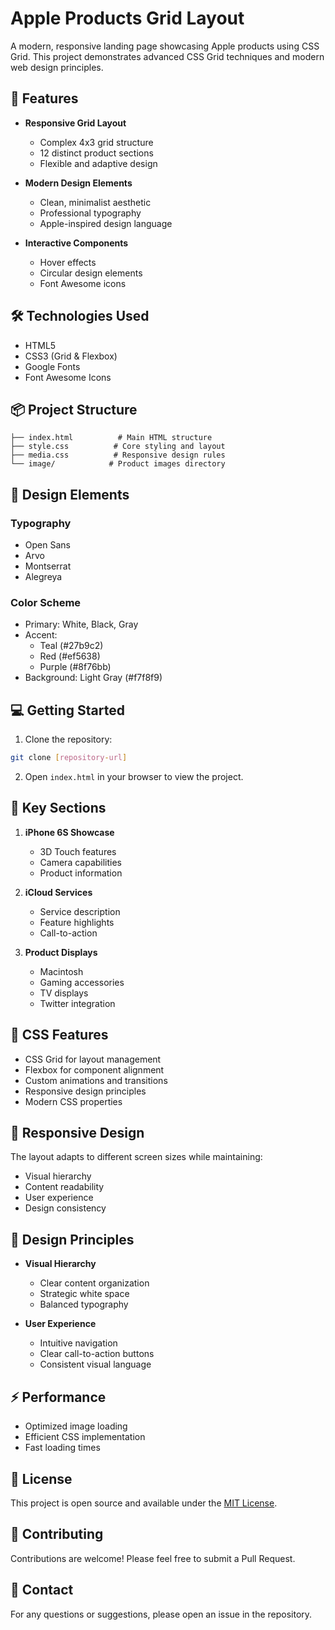 # Apple Products Grid Layout

A modern, responsive landing page showcasing Apple products using CSS Grid. This project demonstrates advanced CSS Grid techniques and modern web design principles.

## 🚀 Features

- **Responsive Grid Layout**
  - Complex 4x3 grid structure
  - 12 distinct product sections
  - Flexible and adaptive design

- **Modern Design Elements**
  - Clean, minimalist aesthetic
  - Professional typography
  - Apple-inspired design language

- **Interactive Components**
  - Hover effects
  - Circular design elements
  - Font Awesome icons

## 🛠️ Technologies Used

- HTML5
- CSS3 (Grid & Flexbox)
- Google Fonts
- Font Awesome Icons

## 📦 Project Structure

```
├── index.html          # Main HTML structure
├── style.css          # Core styling and layout
├── media.css          # Responsive design rules
└── image/            # Product images directory
```

## 🎨 Design Elements

### Typography
- Open Sans
- Arvo
- Montserrat
- Alegreya

### Color Scheme
- Primary: White, Black, Gray
- Accent: 
  - Teal (#27b9c2)
  - Red (#ef5638)
  - Purple (#8f76bb)
- Background: Light Gray (#f7f8f9)

## 💻 Getting Started

1. Clone the repository:
```bash
git clone [repository-url]
```

2. Open `index.html` in your browser to view the project.

## 🎯 Key Sections

1. **iPhone 6S Showcase**
   - 3D Touch features
   - Camera capabilities
   - Product information

2. **iCloud Services**
   - Service description
   - Feature highlights
   - Call-to-action

3. **Product Displays**
   - Macintosh
   - Gaming accessories
   - TV displays
   - Twitter integration

## 🔧 CSS Features

- CSS Grid for layout management
- Flexbox for component alignment
- Custom animations and transitions
- Responsive design principles
- Modern CSS properties

## 📱 Responsive Design

The layout adapts to different screen sizes while maintaining:
- Visual hierarchy
- Content readability
- User experience
- Design consistency

## 🎨 Design Principles

- **Visual Hierarchy**
  - Clear content organization
  - Strategic white space
  - Balanced typography

- **User Experience**
  - Intuitive navigation
  - Clear call-to-action buttons
  - Consistent visual language

## ⚡ Performance

- Optimized image loading
- Efficient CSS implementation
- Fast loading times

## 📝 License

This project is open source and available under the [MIT License](LICENSE).

## 👥 Contributing

Contributions are welcome! Please feel free to submit a Pull Request.

## 📧 Contact

For any questions or suggestions, please open an issue in the repository.
